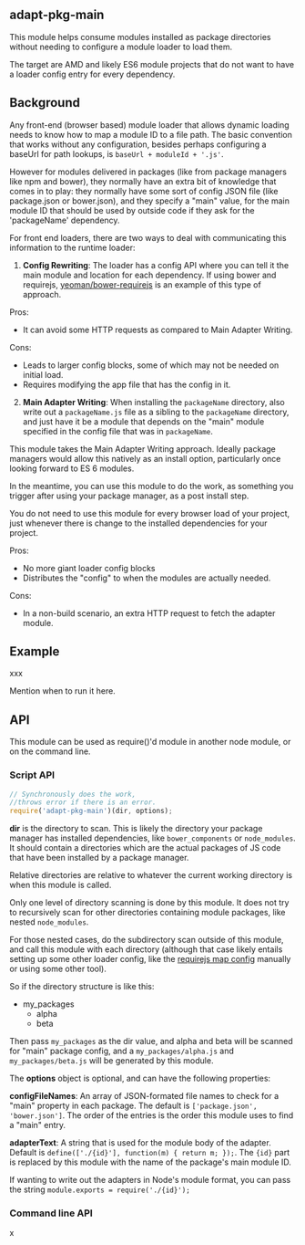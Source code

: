## adapt-pkg-main

This module helps consume modules installed as package directories without needing to configure a module loader to load them.

The target are AMD and likely ES6 module projects that do not want to have a loader config entry for every dependency.

## Background

Any front-end (browser based) module loader that allows dynamic loading needs to know how to map a module ID to a file path. The basic convention that works without any configuration, besides perhaps configuring a baseUrl for path lookups, is `baseUrl + moduleId + '.js'`.

However for modules delivered in packages (like from package managers like npm and bower), they normally have an extra bit of knowledge that comes in to play: they normally have some sort of config JSON file (like package.json or bower.json), and they specify a "main" value, for the main module ID that should be used by outside code if they ask for the 'packageName' dependency.

For front end loaders, there are two ways to deal with communicating this information to the runtime loader:

1) **Config Rewriting**: The loader has a config API where you can tell it the main module and location for each dependency. If using bower and requirejs, [yeoman/bower-requirejs](https://github.com/yeoman/bower-requirejs) is an example of this type of approach.

Pros:

* It can avoid some HTTP requests as compared to Main Adapter Writing.

Cons:

* Leads to larger config blocks, some of which may not be needed on initial load.
* Requires modifying the app file that has the config in it.

2) **Main Adapter Writing**: When installing the `packageName` directory, also write out a `packageName.js` file as a sibling to the `packageName` directory, and just have it be a module that depends on the "main" module specified in the config file that was in `packageName`.

This module takes the Main Adapter Writing approach. Ideally package managers would allow this natively as an install option, particularly once looking forward to ES 6 modules.

In the meantime, you can use this module to do the work, as something you trigger after using your package manager, as a post install step.

You do not need to use this module for every browser load of your project, just whenever there is change to the installed dependencies for your project.

Pros:

* No more giant loader config blocks
* Distributes the "config" to when the modules are actually needed.

Cons:

* In a non-build scenario, an extra HTTP request to fetch the adapter module.

## Example

xxx


Mention when to run it here.


## API

This module can be used as require()'d module in another node module, or on the command line.

### Script API

```javascript
// Synchronously does the work,
//throws error if there is an error.
require('adapt-pkg-main')(dir, options);
```

**dir** is the directory to scan. This is likely the directory your package manager has installed dependencies, like `bower_components` or `node_modules`. It should contain a directories which are the actual packages of JS code that have been installed by a package manager.

Relative directories are relative to whatever the current working directory is when this module is called.

Only one level of directory scanning is done by this module. It does not try to recursively scan for other directories containing module packages, like nested `node_modules`.

For those nested cases, do the subdirectory scan outside of this module, and call this module with each directory (although that case likely entails setting up some other loader config, like the [requirejs map config](http://requirejs.org/docs/api.html#config-map) manually or using some other tool).

So if the directory structure is like this:

* my_packages
  * alpha
  * beta

Then pass `my_packages` as the dir value, and alpha and beta will be scanned for "main" package config, and a `my_packages/alpha.js` and `my_packages/beta.js` will be generated by this module.

The **options** object is optional, and can have the following properties:

**configFileNames**: An array of JSON-formated file names to check for a "main" property in each package. The default is `['package.json', 'bower.json']`. The order of the entries is the order this module uses to find a "main" entry.

**adapterText**: A string that is used for the module body of the adapter. Default is `define(['./{id}'], function(m) { return m; });`. The `{id}` part is replaced by this module with the name of the package's main module ID.

If wanting to write out the adapters in Node's module format, you can pass the string `module.exports = require('./{id}');`


### Command line API

x